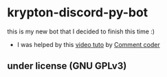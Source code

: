 # krypton-discord-py-bot
this is my new bot that I decided to finish this time :)

- I was helped by this [video tuto](https://www.youtube.com/watch?v=LHF1dgwW6aw) by [Comment coder](https://www.youtube.com/@commentcoder)

## under license (GNU GPLv3)
